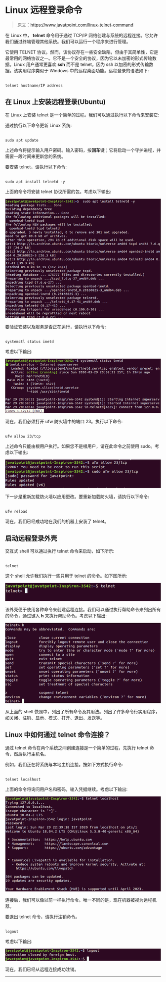 # Linux 远程登录命令

> 原文：<https://www.javatpoint.com/linux-telnet-command>

在 Linux 中， **telnet** 命令用于通过 TCP/IP 网络创建与系统的远程连接。它允许我们通过终端管理其他系统。我们可以运行一个程序来进行管理。

它使用 TELNET 协议。然而，该协议存在一些安全缺陷，但由于其简单性，它是最常用的网络协议之一。它不是一个安全的协议，因为它以未加密的形式传输数据。Linux 用户通常更喜欢 **ssh** 而不是 telnet，因为 ssh 以加密的形式传输数据。该实用程序类似于 Windows 中的远程桌面功能。远程登录的语法如下:

```

telnet hostname/IP address

```

## 在 Linux 上安装远程登录(Ubuntu)

在 Linux 上安装 telnet 是一个简单的过程。我们可以通过执行以下命令来安装它:

通过执行以下命令更新 Linux 系统:

```

sudo apt update

```

上述命令将提示输入用户密码。输入密码，按**回车**键；它将启动一个守护进程，并需要一段时间来更新您的系统。

要安装 telnet，请执行以下命令:

```

sudo apt install telnetd -y

```

上面的命令将安装 telnet 协议所需的包。考虑以下输出:

![Linux telnet Command](img/ee1bd09c1c9689387e713a803698271b.png)

要验证安装以及服务是否正在运行，请执行以下命令:

```

systemctl status inetd

```

考虑以下输出:

![Linux telnet Command](img/5ec95612b1542742889c99d64bb3aa15.png)

现在，我们必须打开 ufw 防火墙中的端口 23。执行以下命令:

```

ufw allow 23/tcp

```

上述命令只能由根用户执行。如果您不是根用户，请在此命令之前使用 sudo。考虑以下输出:

![Linux telnet Command](img/1b244659e2feec4356a708b3fd90346a.png)

下一步是重新加载防火墙以应用更改。要重新加载防火墙，请执行以下命令:

```

ufw reload

```

现在，我们已经成功地在我们的机器上安装了 telnet。

## 启动远程登录外壳

交互式 shell 可以通过执行 telnet 命令来启动，如下所示:

```

telnet

```

这个 shell 允许我们执行一些只用于 telnet 的命令。如下图所示:

![Linux telnet Command](img/595f761ce426bc029ae148b72e49707f.png)

该外壳便于使用各种命令来创建远程连接。我们可以通过执行帮助命令来列出所有的命令，通过键入 **h** 来执行帮助命令。考虑以下输出:

![Linux telnet Command](img/17e97c7ff1540a3e84da0ec854304ed9.png)

从上面的 shell 快照中，列出了所有命令及其用法。列出了许多命令行实用程序，如关闭、注销、显示、模式、打开、退出、发送等。

## Linux 中如何通过 telnet 命令连接？

通过 telnet 命令在两个系统之间创建连接是一个简单的过程，先执行 telnet 命令，然后执行主机名。

例如，我们正在将系统与本地主机连接。按如下方式执行命令:

```

telnet localhost

```

上面的命令将询问用户名和密码，输入凭据继续。考虑以下输出:

![Linux telnet Command](img/ef60566faecc16322c55774c3e3d8402.png)

连接后，我们可以像以前一样执行命令。唯一不同的是，现在机器被视为远程机器。

要退出 telnet 命令，请执行注销命令。

```

logout

```

考虑以下输出:

![Linux telnet Command](img/71410abc2c4117a4cfb65ed607ed5e6c.png)

现在，我们已经从远程连接成功注销。

* * *